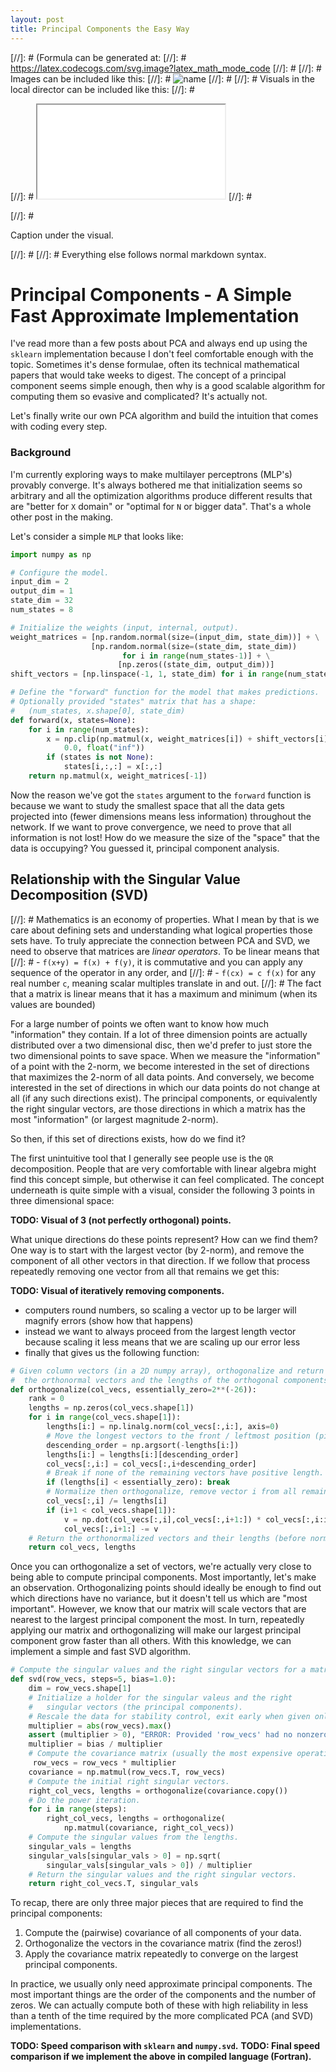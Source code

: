 ```yaml
---
layout: post
title: Principal Components the Easy Way
---
```


[//]: # (Formula can be generated at:
[//]: #   https://latex.codecogs.com/svg.image?latex_math_mode_code
[//]: # 
[//]: # Images can be included like this:
[//]: #   <img class="formula" src="./local-file.svg" title="name"/>
[//]: # 
[//]: # Visuals in the local director can be included like this:
[//]: #   <p class="visual">
[//]: #   <iframe src="./local-file.html">
[//]: #   </iframe>
[//]: #   </p>
[//]: #   <p class="caption">Caption under the visual.</p>
[//]: # 
[//]: # Everything else follows normal markdown syntax.


# Principal Components - A Simple Fast Approximate Implementation

I've read more than a few posts about PCA and always end up using the `sklearn` implementation because I don't feel comfortable enough with the topic. Sometimes it's dense formulae, often its technical mathematical papers that would take weeks to digest. The concept of a principal component seems simple enough, then why is a good scalable algorithm for computing them so evasive and complicated? It's actually not.

Let's finally write our own PCA algorithm and build the intuition that comes with coding every step.

### Background

I'm currently exploring ways to make multilayer perceptrons (MLP's) provably converge. It's always bothered me that initialization seems so arbitrary and all the optimization algorithms produce different results that are "better for `X` domain" or "optimal for `N` or bigger data". That's a whole other post in the making.

Let's consider a simple `MLP` that looks like:

```python
import numpy as np

# Configure the model.
input_dim = 2
output_dim = 1
state_dim = 32
num_states = 8

# Initialize the weights (input, internal, output).
weight_matrices = [np.random.normal(size=(input_dim, state_dim))] + \
                  [np.random.normal(size=(state_dim, state_dim))
						 for i in range(num_states-1)] + \
						[np.zeros((state_dim, output_dim))]
shift_vectors = [np.linspace(-1, 1, state_dim) for i in range(num_states)]

# Define the "forward" function for the model that makes predictions.
# Optionally provided "states" matrix that has a shape:
#   (num_states, x.shape[0], state_dim)
def forward(x, states=None):
    for i in range(num_states):
        x = np.clip(np.matmul(x, weight_matrices[i]) + shift_vectors[i],
            0.0, float("inf"))
        if (states is not None):
            states[i,:,:] = x[:,:]
    return np.matmul(x, weight_matrices[-1])
```

Now the reason we've got the `states` argument to the `forward` function is because we want to study the smallest space that all the data gets projected into (fewer dimensions means less information) throughout the network. If we want to prove convergence, we need to prove that all information is not lost! How do we measure the size of the "space" that the data is occupying? You guessed it, principal component analysis.


## Relationship with the Singular Value Decomposition (SVD)

[//]: # Mathematics is an economy of properties. What I mean by that is we care about defining sets and understanding what logical properties those sets have. To truly appreciate the connection between PCA and SVD, we need to observe that matrices are *linear operators*. To be linear means that
[//]: # - `f(x+y) = f(x) + f(y)`, it is commutative and you can apply any sequence of the operator in any order, and
[//]: # - `f(cx) = c f(x)` for any real number `c`, meaning scalar multiples translate in and out.
[//]: # The fact that a matrix is linear means that it has a maximum and minimum (when its values are bounded)

For a large number of points we often want to know how much "information" they contain. If a lot of three dimension points are actually distributed over a two dimensional disc, then we'd prefer to just store the two dimensional points to save space. When we measure the "information" of a point with the 2-norm, we become interested in the set of directions that maximizes the 2-norm of all data points. And conversely, we become interested in the set of directions in which our data points do not change at all (if any such directions exist). The principal components, or equivalently the right singular vectors, are those directions in which a matrix has the most "information" (or largest magnitude 2-norm).

So then, if this set of directions exists, how do we find it?

The first unintuitive tool that I generally see people use is the `QR` decomposition. People that are very comfortable with linear algebra might find this concept simple, but otherwise it can feel complicated. The concept underneath is quite simple with a visual, consider the following 3 points in three dimensional space:

**TODO: Visual of 3 (not perfectly orthogonal) points.**

What unique directions do these points represent? How can we find them? One way is to start with the largest vector (by 2-norm), and remove the component of all other vectors in that direction. If we follow that process repeatedly removing one vector from all that remains we get this:

**TODO: Visual of iteratively removing components.**

- computers round numbers, so scaling a vector up to be larger will magnify errors (show how that happens)
- instead we want to always proceed from the largest length vector because scaling it less means that we are scaling up our error less
- finally that gives us the following function:

```python
# Given column vectors (in a 2D numpy array), orthogonalize and return
#  the orthonormal vectors and the lengths of the orthogonal components.
def orthogonalize(col_vecs, essentially_zero=2**(-26)):
    rank = 0
    lengths = np.zeros(col_vecs.shape[1])
    for i in range(col_vecs.shape[1]):
        lengths[i:] = np.linalg.norm(col_vecs[:,i:], axis=0)
        # Move the longest vectors to the front / leftmost position (pivot).
        descending_order = np.argsort(-lengths[i:])
        lengths[i:] = lengths[i:][descending_order]
        col_vecs[:,i:] = col_vecs[:,i+descending_order]
        # Break if none of the remaining vectors have positive length.
        if (lengths[i] < essentially_zero): break
        # Normalize then orthogonalize, remove vector i from all remaining vectors.
        col_vecs[:,i] /= lengths[i]
        if (i+1 < col_vecs.shape[1]):
            v = np.dot(col_vecs[:,i],col_vecs[:,i+1:]) * col_vecs[:,i:i+1]
            col_vecs[:,i+1:] -= v
    # Return the orthonormalized vectors and their lengths (before normalization).
    return col_vecs, lengths
```


Once you can orthogonalize a set of vectors, we're actually very close to being able to compute principal components. Most importantly, let's make an observation. Orthogonalizing points should ideally be enough to find out which directions have no variance, but it doesn't tell us which are "most important". However, we know that our matrix will scale vectors that are nearest to the largest principal component the most. In turn, repeatedly applying our matrix and orthogonalizing will make our largest principal component grow faster than all others. With this knowledge, we can implement a simple and fast SVD algorithm.

```python
# Compute the singular values and the right singular vectors for a matrix of row vectors.
def svd(row_vecs, steps=5, bias=1.0):
    dim = row_vecs.shape[1]
    # Initialize a holder for the singular valeus and the right
    #   singular vectors (the principal components).
    # Rescale the data for stability control, exit early when given only zeros.
    multiplier = abs(row_vecs).max()
    assert (multiplier > 0), "ERROR: Provided 'row_vecs' had no nonzero entries."
    multiplier = bias / multiplier
    # Compute the covariance matrix (usually the most expensive operation).
	 row_vecs = row_vecs * multiplier
    covariance = np.matmul(row_vecs.T, row_vecs)
    # Compute the initial right singular vectors.
    right_col_vecs, lengths = orthogonalize(covariance.copy())
    # Do the power iteration.
    for i in range(steps):
        right_col_vecs, lengths = orthogonalize(
            np.matmul(covariance, right_col_vecs))
    # Compute the singular values from the lengths.
    singular_vals = lengths
    singular_vals[singular_vals > 0] = np.sqrt(
        singular_vals[singular_vals > 0]) / multiplier
    # Return the singular values and the right singular vectors.
    return right_col_vecs.T, singular_vals
```

To recap, there are only three major pieces that are required to find the principal components:

 1) Compute the (pairwise) covariance of all components of your data.
 2) Orthogonalize the vectors in the covariance matrix (find the zeros!)
 3) Apply the covariance matrix repeatedly to converge on the largest principal components.

In practice, we usually only need approximate principal components. The most important things are the order of the components and the number of zeros. We can actually compute both of these with high reliability in less than a tenth of the time required by the more complicated PCA (and SVD) implementations.

**TODO: Speed comparison with `sklearn` and `numpy.svd`.**
**TODO: Final speed comparison if we implement the above in compiled language (Fortran).**


